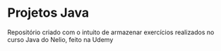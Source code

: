 <h1>Projetos Java</h1>
<p>Repositório criado com o intuito de armazenar exercícios realizados no curso Java do Nelio, feito na Udemy</p>